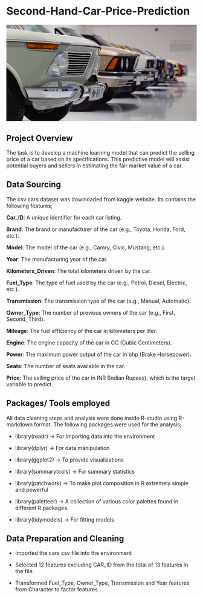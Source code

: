 # Second-Hand-Car-Price-Prediction

![](Cars_image.png)

## Project Overview

The task is to develop a machine learning model that can predict the selling price of a car based on its specifications. This predictive model will assist potential buyers and sellers in estimating the fair market value of a car.

## Data Sourcing

The csv cars dataset was downloaded from kaggle website. Its contains the following features;

**Car_ID**: A unique identifier for each car listing.

**Brand**: The brand or manufacturer of the car (e.g., Toyota, Honda, Ford, etc.).

**Model**: The model of the car (e.g., Camry, Civic, Mustang, etc.).

**Year**: The manufacturing year of the car.

**Kilometers_Driven**: The total kilometers driven by the car.

**Fuel_Type**: The type of fuel used by the car (e.g., Petrol, Diesel, Electric, etc.).

**Transmission**: The transmission type of the car (e.g., Manual, Automatic).

**Owner_Type**: The number of previous owners of the car (e.g., First, Second, Third).

**Mileage**: The fuel efficiency of the car in kilometers per liter.

**Engine**: The engine capacity of the car in CC (Cubic Centimeters).

**Power**: The maximum power output of the car in bhp (Brake Horsepower).

**Seats**: The number of seats available in the car.

**Price**: The selling price of the car in INR (Indian Rupees), which is the target variable to predict.

## Packages/ Tools employed

All data cleaning steps and analysis were done inside R-studio using R-markdown format. The following packages were used for the analysis;

- library(readr) -> For importing data into the environment

- library(dplyr) -> For data manipulation

- library(ggplot2) -> To provide visualizations

- library(summarytools) -> For summary statistics

- library(patchwork) -> To make plot composition in R extremely simple and powerful

- library(paletteer) -> A collection of various color palettes found in different R packages.

- library(tidymodels) -> For fitting models

## Data Preparation and Cleaning

- Imported the cars csv file into the environment

- Selected 12 features excluding CAR_ID from the total of 13 features in the file.

- Transformed Fuel_Type, Owner_Type, Transmission and Year features from Character to factor features


